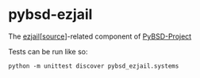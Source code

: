 # pybsd-ezjail

The [ezjail](http://erdgeist.org/arts/software/ezjail/)[[source](http://erdgeist.org/gitweb/ezjail/)]-related component of [PyBSD-Project](https://github.com/matiaspizarro/pybsd-project)

Tests can be run like so:

    python -m unittest discover pybsd_ezjail.systems
